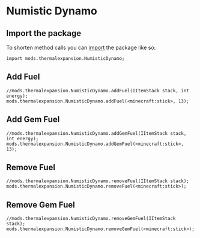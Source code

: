 # Numistic Dynamo

## Import the package
To shorten method calls you can [import](/AdvancedFunctions/Import/) the package like so:  
```zenscript
import mods.thermalexpansion.NumisticDynamo;
```


## Add Fuel

```zenscript
//mods.thermalexpansion.NumisticDynamo.addFuel(IItemStack stack, int energy);
mods.thermalexpansion.NumisticDynamo.addFuel(<minecraft:stick>, 13);
```

## Add Gem Fuel

```zenscript
//mods.thermalexpansion.NumisticDynamo.addGemFuel(IItemStack stack, int energy);
mods.thermalexpansion.NumisticDynamo.addGemFuel(<minecraft:stick>, 13);
```

## Remove Fuel

```zenscript
//mods.thermalexpansion.NumisticDynamo.removeFuel(IItemStack stack);
mods.thermalexpansion.NumisticDynamo.removeFuel(<minecraft:stick>);
```


## Remove Gem Fuel

```zenscript
//mods.thermalexpansion.NumisticDynamo.removeGemFuel(IItemStack stack);
mods.thermalexpansion.NumisticDynamo.removeGemFuel(<minecraft:stick>);
```